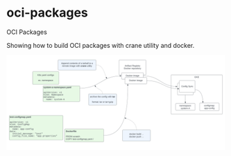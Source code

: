 # oci-packages
OCI Packages

Showing how to build OCI packages with crane utility and docker.

![Diagram](oci.png)